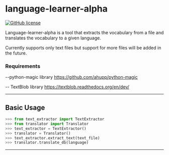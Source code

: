 # language-learner-alpha

[![GitHub license](https://img.shields.io/github/license/mashape/apistatus.svg)](http://opensource.org/licenses/MIT)

Language-learner-alpha is a tool that extracts the vocabulary from a file and translates the vocabulary to a given language. 

Currently supports only text files but support for more files will be added in the future.

### Requirements
--python-magic library
https://github.com/ahupp/python-magic

-- TextBlob library 
https://textblob.readthedocs.org/en/dev/

---


## Basic Usage

```python
>>> from text_extractor import TextExtractor
>>> from translator import Translator
>>> text_extractor = TextExtractor()
>>> translator = Translator()
>>> text_extractor.extract_text(text_file)
>>> translator.translate_db(language)
```
---

